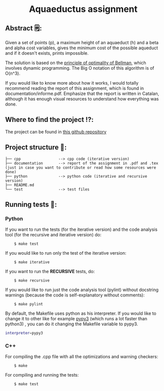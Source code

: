 <h1 align="center">
  Aquaeductus assignment
</h1>

## Abstract 🗒️:
Given a set of points (p), a maximum height of an aquaeduct (h)  and a beta and alpha cost variables, gives the minimum cost of the possible aqueduct and if it doesn't exists, prints impossible.

The solution is based on the [principle of optimality of Bellman](https://en.wikipedia.org/wiki/Bellman_equation), which involves dynamic programming. The Big O notation of this algorithm is of O(n^3).

If you would like to know more about how it works, I would totally recommend reading the report of this assignment, which is found in documentation/informe.pdf. Emphasize that the report is written in Catalan,
although it has enough visual resources to understand how everything was done.

## Where to find the project ⁉️:
The project can be found in [this github repository](https://github.com/Algorismia/Aquaeductus)

## Project structure 📁:

``` 
├── cpp                 --> cpp code (iterative version)
├── documentation       --> report of the assignment in .pdf and .tex (just in case you want to contribute or read how some resources were done)
├── python              --> python code (iterative and recursive version)
├── README.md
└── test                --> test files
```

## Running tests 🏃:

### Python

If you want to run the tests (for the iterative version) and the code analysis tool (for the recursive and iterative version) do:

``` 
    $ make test
```

If you would like to run only the test of the iterative version:

``` 
    $ make iterative
```

If you want to run the **RECURSIVE** tests, do:
``` 
    $ make recursive
```

If you would like to run just the code analysis tool (pylint) without docstring warnings (because the code is self-explanatory without comments):
``` 
    $ make pylint
```

By default, the Makefile uses python as his interpreter. If you would like to change it to other like for example
[pypy3](https://www.pypy.org/) (which runs a lot faster than python3) , you can do it changing the Makefile variable to pypy3.

``` bash
interpreter=pypy3
```

### C++

For compiling the .cpp file with all the optimizations and warning checkers:

``` 
    $ make
```

For compiling and running the tests:

``` 
    $ make test
```
